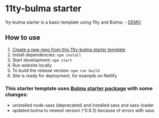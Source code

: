 # 11ty-bulma starter

1ty-bulma starter is a basic template using 11ty and Bulma. - [DEMO]()

## How to use
1. [Create a new repo from this 11ty-bulma starter template](https://github.com/J-Filip/11ty-bulma-starter/generate)
2. Install dependencies: `npm install`
3. Start development: `npm start`
4. Run website locally
5. To build the release version: `npm run build`
6. Site is ready for deployment, for example on Netlify


### This starter template uses [Bulma starter package](https://github.com/jgthms/bulma-star) with some changes:

- unistalled node-sass (deprecated) and installed sass and sass-loader
- updated bulma to newest version (^0.9.3) because of errors with sass

